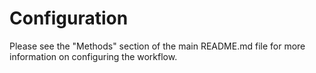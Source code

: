 # Configuration

Please see the "Methods" section of the main README.md file for more information on configuring the workflow.
